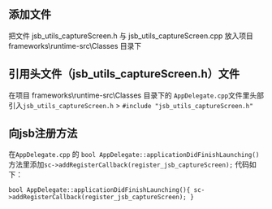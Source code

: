 添加文件
---
把文件 jsb_utils_captureScreen.h 与 jsb_utils_captureScreen.cpp 放入项目 frameworks\runtime-src\Classes 目录下

引用头文件（jsb_utils_captureScreen.h）文件
---
在项目 frameworks\runtime-src\Classes 目录下的 `AppDelegate.cpp`文件里头部引入`jsb_utils_captureScreen.h`
	> `#include "jsb_utils_captureScreen.h"`

向jsb注册方法
---
在`AppDelegate.cpp` 的 `bool AppDelegate::applicationDidFinishLaunching()` 方法里添加`sc->addRegisterCallback(register_jsb_captureScreen);` 代码如下：

`
bool AppDelegate::applicationDidFinishLaunching(){
    		sc->addRegisterCallback(register_jsb_captureScreen);
}
` 
